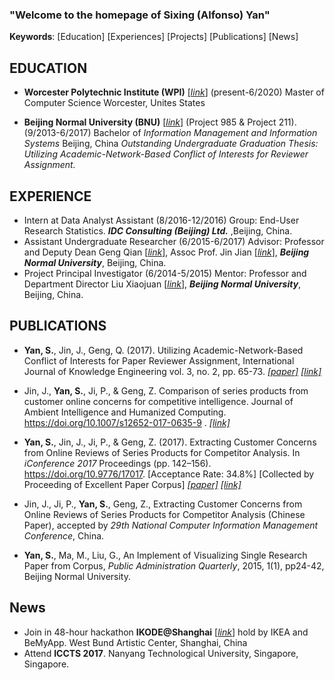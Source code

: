 ### "Welcome to the homepage of Sixing (Alfonso) Yan"

**Keywords**: [Education] [Experiences] [Projects] [Publications] [News]

## **EDUCATION**
 - **Worcester Polytechnic Institute (WPI)** [[*link*]](https://www.wpi.edu/) (present-6/2020)
 	Master of Computer Science
 	Worcester, Unites States
 	
 - **Beijing Normal University (BNU)** [[*link*]](http://english.bnu.edu.cn/) (Project 985 & Project 211). (9/2013-6/2017)
	Bachelor of *Information Management and Information Systems* 
	Beijing, China
	*Outstanding Undergraduate Graduation Thesis: Utilizing Academic-Network-Based Conflict of Interests for Reviewer Assignment.*


## **EXPERIENCE**

- Intern at Data Analyst Assistant (8/2016-12/2016)
	Group: End-User Research Statistics. ***IDC Consulting (Beijing) Ltd.*** ,Beijing, China.
 - Assistant Undergraduate Researcher (6/2015-6/2017)
	Advisor: Professor and Deputy Dean Geng Qian [[*link*]](http://www.sg.bnu.edu.cn/teacherdetail.aspx), Assoc Prof. Jin Jian [[*link*]](http://www.sg.bnu.edu.cn/teacherdetail.aspx), ***Beijing Normal University***, Beijing, China.
 - Project Principal Investigator (6/2014-5/2015)
	Mentor: Professor and Department Director Liu Xiaojuan [[*link*]](http://www.sg.bnu.edu.cn/teacherdetail.aspx), ***Beijing Normal University***, Beijing, China.


## **PUBLICATIONS**
 - **Yan, S.**, Jin, J., Geng, Q. (2017). Utilizing Academic-Network-Based Conflict of Interests for Paper Reviewer Assignment, International Journal of Knowledge Engineering vol. 3, no. 2, pp. 65-73. [*[paper]*](http://www.ijke.org/vol3/89-TS0034.pdf) [*[link]*](http://www.ijke.org/index.php?m=content&c=index&a=show&catid=47&id=135)

 - Jin, J., **Yan, S.**, Ji, P., & Geng, Z. Comparison of series products from customer online concerns for competitive intelligence. Journal of Ambient Intelligence and Humanized Computing. https://doi.org/10.1007/s12652-017-0635-9 . [*[link]*](https://link.springer.com/article/10.1007%2Fs12652-017-0635-9)

 - **Yan, S.**, Jin, J., Ji, P., & Geng, Z. (2017). Extracting Customer Concerns from Online Reviews of Series Products for Competitor Analysis. In *iConference 2017* Proceedings (pp. 142–156). https://doi.org/10.9776/17017. [Acceptance Rate: 34.8%] [Collected by Proceeding of Excellent Paper Corpus] [*[paper]*](https://www.ideals.illinois.edu/bitstream/handle/2142/96669/1.17_290_Yan-Extracting%20Customer%20Concerns%20From%20Online%20Reviews%20of%20Series%20Products.pdf?sequence=1&isAllowed=y) [*[link]*](http://hdl.handle.net/2142/96669)
 
 - Jin, J., Ji, P., **Yan, S.**, Geng, Z., Extracting Customer Concerns from Online Reviews of Series Products for Competitor Analysis (Chinese Paper), accepted by *29th National Computer Information Management Conference*, China. 

 - **Yan, S.**, Ma, M., Liu, G., An Implement of Visualizing Single Research Paper from Corpus, *Public Administration Quarterly*, 2015, 1(1), pp24-42, Beijing Normal University.


## **News**
- Join in 48-hour hackathon **IKODE@Shanghai** [[*link*]](http://hackathon.ikea.com/shanghai) hold by IKEA and BeMyApp. West Bund Artistic Center, Shanghai, China
- Attend **ICCTS 2017**. Nanyang Technological University, Singapore, Singapore.


